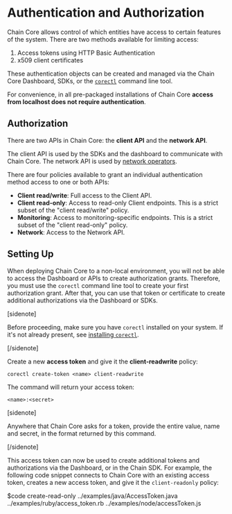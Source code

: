 # Authentication and Authorization

Chain Core allows control of which entities have access to certain features of the system. There are two methods available for limiting access:

1. Access tokens using HTTP Basic Authentication
2. x509 client certificates

These authentication objects can be created and managed via the Chain Core Dashboard, SDKs, or the [`corectl`](../reference/corectl) command line tool.

For convenience, in all pre-packaged installations of Chain Core **access from localhost does not require authentication**.

## Authorization

There are two APIs in Chain Core: the **client API** and the **network API**.

The client API is used by the SDKs and the dashboard to communicate with Chain Core. The network API is used by [network operators](blockchain-operators.md).

There are four policies available to grant an individual authentication method access to one or both APIs:

* **Client read/write**: Full access to the Client API.
* **Client read-only**: Access to read-only Client endpoints. This is a strict subset of the "client read/write" policy.
* **Monitoring**: Access to monitoring-specific endpoints. This is a strict subset of the "client read-only" policy.
* **Network**: Access to the Network API.

## Setting Up

When deploying Chain Core to a non-local environment, you will not be able to access the Dashboard or APIs to create authorization grants. Therefore, you must use the `corectl` command line tool to create your first authorization grant. After that, you can use that token or certificate to create additional authorizations via the Dashboard or SDKs.

[sidenote]

Before proceeding, make sure you have `corectl` installed on your system. If it's not already present,  see [installing `corectl`](../reference/corectl#installation).

[/sidenote]

Create a new **access token** and give it the **client-readwrite** policy:

```
corectl create-token <name> client-readwrite
```

The command will return your access token:

```
<name>:<secret>
```

[sidenote]

Anywhere that Chain Core asks for a token, provide the entire value, name and secret, in the format returned by this command.

[/sidenote]

This access token can now be used to create additional tokens and authorizations via the Dashboard, or in the Chain SDK. For example, the following code snippet connects to Chain Core with an existing access token, creates a new access token, and give it the `client-readonly` policy:

$code create-read-only ../examples/java/AccessToken.java ../examples/ruby/access_token.rb ../examples/node/accessToken.js
